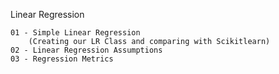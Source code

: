 Linear Regression

    01 - Simple Linear Regression 
        (Creating our LR Class and comparing with Scikitlearn)
    02 - Linear Regression Assumptions
    03 - Regression Metrics
